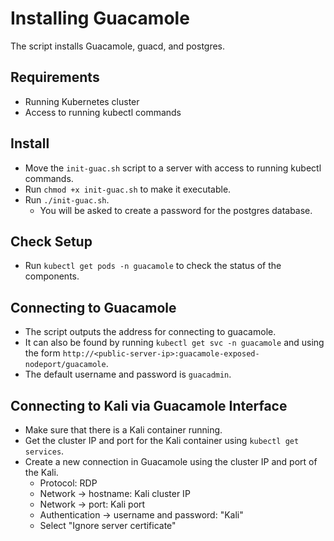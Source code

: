# Installing Guacamole

The script installs Guacamole, guacd, and postgres. 

## Requirements
- Running Kubernetes cluster
- Access to running kubectl commands

## Install
- Move the `init-guac.sh` script to a server with access to running kubectl commands.
- Run `chmod +x init-guac.sh` to make it executable.
- Run `./init-guac.sh`.
    - You will be asked to create a password for the postgres database.

## Check Setup
- Run `kubectl get pods -n guacamole` to check the status of the components. 

## Connecting to Guacamole
- The script outputs the address for connecting to guacamole. 
- It can also be found by running `kubectl get svc -n guacamole` and using the form `http://<public-server-ip>:guacamole-exposed-nodeport/guacamole`.
- The default username and password is `guacadmin`.

## Connecting to Kali via Guacamole Interface
- Make sure that there is a Kali container running. 
- Get the cluster IP and port for the Kali container using `kubectl get services`.
- Create a new connection in Guacamole using the cluster IP and port of the Kali. 
  - Protocol: RDP
  - Network -> hostname: Kali cluster IP
  - Network -> port: Kali port
  - Authentication -> username and password: "Kali"
  - Select "Ignore server certificate"